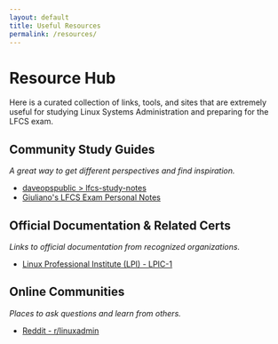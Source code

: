 ```yaml
---
layout: default
title: Useful Resources
permalink: /resources/
---
```


# Resource Hub

Here is a curated collection of links, tools, and sites that are extremely useful for studying Linux Systems Administration and preparing for the LFCS exam.

## Community Study Guides
*A great way to get different perspectives and find inspiration.*
* [daveopspublic > lfcs-study-notes](https://gitlab.com/daveopspublic/lfcs-study-notes)
* [Giuliano's LFCS Exam Personal Notes](https://giulianopz.github.io/lfcs/)

## Official Documentation & Related Certs
*Links to official documentation from recognized organizations.*
* [Linux Professional Institute (LPI) - LPIC-1](https://www.lpi.org/our-certifications/lpic-1-overview/)

<!--
## Cheat Sheets
*Quick references for day-to-day commands.*
*   [Linux Command Line Cheat Sheet](https://...link...)
*   [Vim Cheat Sheet](https://...link...)
-->

<!--
## Labs & Hands-On Practice
*Platforms to practice your skills in a real environment.*
*   [Katacoda (Now on O'Reilly)](https://...link...)
*   [KodeKloud](https://...link...)
-->

## Online Communities
*Places to ask questions and learn from others.*

<!-- * [Linux Foundation Forum]() -->

* [Reddit - r/linuxadmin](https://www.reddit.com/r/linuxadmin/)
